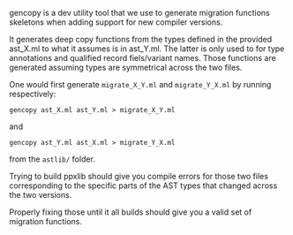 gencopy is a dev utility tool that we use to generate migration functions
skeletons when adding support for new compiler versions.

It generates deep copy functions from the types defined in the provided
ast_X.ml to what it assumes is in ast_Y.ml. The latter is only used to for
type annotations and qualified record fiels/variant names. Those functions
are generated assuming types are symmetrical across the two files.

One would first generate `migrate_X_Y.ml` and `migrate_Y_X.ml` by running
respectively:
```
gencopy ast_X.ml ast_Y.ml > migrate_X_Y.ml
```
and
```
gencopy ast_Y.ml ast_X.ml > migrate_Y_X.ml
```
from the `astlib/` folder.

Trying to build ppxlib should give you compile errors for those two files
corresponding to the specific parts of the AST types that changed across the two
versions.

Properly fixing those until it all builds should give you a valid set of
migration functions.
